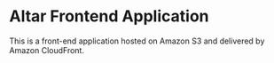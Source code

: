 # Altar Frontend Application

This is a front-end application hosted on Amazon S3 and delivered by Amazon CloudFront.
